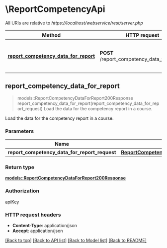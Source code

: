 # \ReportCompetencyApi

All URIs are relative to *https://localhost/webservice/rest/server.php*

Method | HTTP request | Description
------------- | ------------- | -------------
[**report_competency_data_for_report**](ReportCompetencyApi.md#report_competency_data_for_report) | **POST** /report_competency_data_for_report | Load the data for the competency report in a course.



## report_competency_data_for_report

> models::ReportCompetencyDataForReport200Response report_competency_data_for_report(report_competency_data_for_report_request)
Load the data for the competency report in a course.

Load the data for the competency report in a course.

### Parameters


Name | Type | Description  | Required | Notes
------------- | ------------- | ------------- | ------------- | -------------
**report_competency_data_for_report_request** | [**ReportCompetencyDataForReportRequest**](ReportCompetencyDataForReportRequest.md) |  | [required] |

### Return type

[**models::ReportCompetencyDataForReport200Response**](report_competency_data_for_report_200_response.md)

### Authorization

[apiKey](../README.md#apiKey)

### HTTP request headers

- **Content-Type**: application/json
- **Accept**: application/json

[[Back to top]](#) [[Back to API list]](../README.md#documentation-for-api-endpoints) [[Back to Model list]](../README.md#documentation-for-models) [[Back to README]](../README.md)

